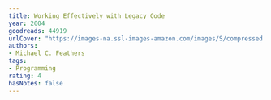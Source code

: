 ```yaml
---
title: Working Effectively with Legacy Code
year: 2004
goodreads: 44919
urlCover: "https://images-na.ssl-images-amazon.com/images/S/compressed.photo.goodreads.com/books/1348627451i/44919.jpg"
authors:
- Michael C. Feathers
tags:
- Programming
rating: 4
hasNotes: false
---
```

